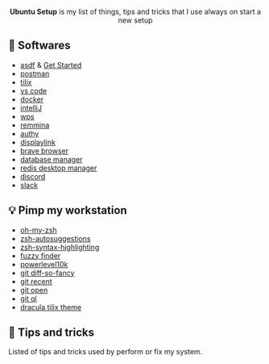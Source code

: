<p align="center">
  <b>Ubuntu Setup</b> is my list of things, tips and tricks that I use always on 
  start a new setup
</p>

## 🎯 Softwares

-   [asdf](https://github.com/asdf-vm/asdf) & [Get Started](https://asdf-vm.com/#/core-manage-asdf)
-   [postman](https://www.postman.com/)
-   [tilix](https://gnunn1.github.io/tilix-web/)
-   [vs code](https://code.visualstudio.com/)
-   [docker](https://www.digitalocean.com/community/tutorials/how-to-install-and-use-docker-on-ubuntu-20-04-pt)
-   [intelliJ](https://www.jetbrains.com/pt-br/idea/)
-   [wps](https://linux.wps.com/)
-   [remmina](https://remmina.org/)
-   [authy](https://authy.com/)
-   [displaylink](https://www.displaylink.com/downloads/ubuntu)
-   [brave browser](https://brave.com/)
-   [database manager](https://dbeaver.io/)
-   [redis desktop manager](https://snapcraft.io/redis-desktop-manager)
-   [discord](https://discord.com/)
-   [slack](https://slack.com/intl/pt-br/)
## 💡 Pimp my workstation

-   [oh-my-zsh](https://ohmyz.sh/)
-   [zsh-autosuggestions](https://github.com/zsh-users/zsh-autosuggestions)
-   [zsh-syntax-highlighting](https://github.com/zsh-users/zsh-syntax-highlighting)
-   [fuzzy finder](https://github.com/junegunn/fzf)
-   [powerlevel10k](https://github.com/romkatv/powerlevel10k)
-   [git diff-so-fancy](https://github.com/so-fancy/diff-so-fancy)
-   [git recent](https://github.com/paulirish/git-recent)
-   [git open](https://github.com/paulirish/git-open)
-   [git ql](https://github.com/filhodanuvem/gitql)
-   [dracula tilix theme](https://draculatheme.com/tilix)

## 👀 Tips and tricks

Listed of tips and tricks used by perform or fix my system.